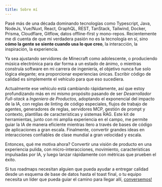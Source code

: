 ```yaml
---
title: Sobre mí
---
```


Pasé más de una década dominando tecnologías como Typescript, Java, NodeJs, Vue/Nuxt, React, GraphQL, REST, TanStack, Tailwind, Docker, Prisma, Cloudflare, Gitflow, datos offline-first y mono-repos. Recientemente me di cuenta de que mi verdadera pasión no es la tecnología en sí, sino **cómo la gente se siente cuando usa lo que creo**, la interacción, la inspiración, la experiencia.

Ya sea ajustando servidores de Minecraft como adolescente, o produciendo música electrónica para dar forma a un estado de ánimo, o mientras construía software en mi carrera de ingeniería, el objetivo nunca fue solo lógica elegante; era proporcionar experiencias únicas. Escribir código de calidad es simplemente el vehículo para que eso sucediera.

Actualmente ese vehículo está cambiando rápidamente, así que estoy profundizando más en mi mismo propósito pasando de ser _Desarrollador Full-stack_ a _Ingeniero de Productos_, adoptando el exponencial del impacto de la IA, con reglas de linting de código especiales, flujos de trabajo de agentes, generadores de reglas, servidores MCP, gestión de prompt y contexto, plantillas de características y sistemas RAG. Este kit de herramientas, junto con mi amplia experiencia en el campo, me permite guiar la IA de manera eficiente mientras itero a través de bases de código de aplicaciones a gran escala. Finalmente, convertir grandes ideas en interacciones confiables de clase mundial a gran velocidad y escala.

Entonces, qué me motiva ahora? Convertir una visión de producto en una experiencia pulida, con micro-interacciones, movimiento, características impulsadas por IA, y luego lanzar rápidamente con métricas que prueben el éxito.

Si tus roadmaps necesitan alguien que pueda ayudar a entregar calidad desde un esquema de base de datos hasta el toast final, o tu equipo necesita un líder que pueda guiar el camino para llegar allí, [conversemos!](mailto:d1urno@gmx.com 'conversemos!')
